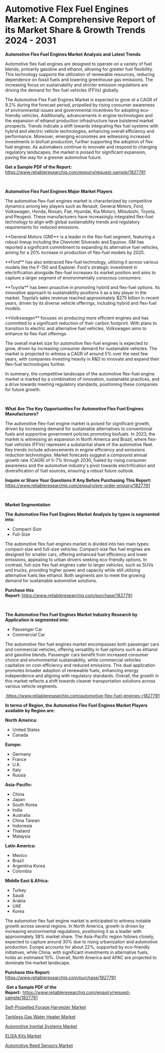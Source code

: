 <p><h1>Automotive Flex Fuel Engines Market: A Comprehensive Report of its Market Share & Growth Trends 2024 - 2031</h1></p><p><strong>Automotive Flex Fuel Engines Market Analysis and Latest Trends</strong></p>
<p><p>Automotive flex fuel engines are designed to operate on a variety of fuel blends, primarily gasoline and ethanol, allowing for greater fuel flexibility. This technology supports the utilization of renewable resources, reducing dependence on fossil fuels and lowering greenhouse gas emissions. The increasing focus on sustainability and stricter emission regulations are driving the demand for flex fuel vehicles (FFVs) globally.</p><p>The Automotive Flex Fuel Engines Market is expected to grow at a CAGR of 9.2% during the forecast period, propelled by rising consumer awareness of environmental issues and governmental incentives for adopting eco-friendly vehicles. Additionally, advancements in engine technologies and the expansion of ethanol production infrastructure have bolstered market prospects. Trends indicate a shift towards integrating flex fuel systems with hybrid and electric vehicle technologies, enhancing overall efficiency and performance. Moreover, emerging economies are witnessing increased investments in biofuel production, further supporting the adoption of flex fuel engines. As automakers continue to innovate and respond to changing regulatory landscapes, the market is poised for significant expansion, paving the way for a greener automotive future.</p></p>
<p><strong>Get a Sample PDF of the Report:&nbsp;</strong> <a href="https://www.reliableresearchiq.com/enquiry/request-sample/1827791?utm_campaign=99&utm_medium=2&utm_source=Github&utm_content=ia&utm_term=04112024&utm_id=automotive-flex-fuel-engines">https://www.reliableresearchiq.com/enquiry/request-sample/1827791</a></p>
<p>&nbsp;</p>
<p><strong>Automotive Flex Fuel Engines Major Market Players</strong></p>
<p><p>The automotive flex-fuel engines market is characterized by competitive dynamics among key players such as Renault, General Motors, Ford, Volkswagen, Honda, Nissan, Fiat, Hyundai, Kia Motors, Mitsubishi, Toyota, and Peugeot. These manufacturers have increasingly integrated flex-fuel technology to align with global sustainability trends and regulatory requirements for reduced emissions.</p><p>**General Motors (GM)** is a leader in the flex-fuel segment, featuring a robust lineup including the Chevrolet Silverado and Equinox. GM has reported a significant commitment to expanding its alternative fuel vehicles, aiming for a 20% increase in production of flex-fuel models by 2025.</p><p>**Ford** has also embraced flex-fuel technology, utilizing it across various models like the F-150 and Explorer. Ford's strategic investment in electrification alongside flex-fuel increases its market position and aims to capture a larger segment of environmentally conscious consumers.</p><p>**Toyota** has been proactive in promoting hybrid and flex-fuel options. Its innovative approach to sustainability positions it as a key player in the market. Toyota’s sales revenue reached approximately $275 billion in recent years, driven by its diverse vehicle offerings, including hybrid and flex-fuel models.</p><p>**Volkswagen** focuses on producing more efficient engines and has committed to a significant reduction of their carbon footprint. With plans to transition to electric and alternative fuel vehicles, Volkswagen aims to enhance its flex-fuel offerings.</p><p>The overall market size for automotive flex-fuel engines is expected to grow, driven by increasing consumer demand for sustainable vehicles. The market is projected to witness a CAGR of around 5% over the next few years, with companies investing heavily in R&D to innovate and expand their flex-fuel technologies further. </p><p>In summary, the competitive landscape of the automotive flex-fuel engine market is marked by a combination of innovation, sustainable practices, and a drive towards meeting regulatory standards, positioning these companies for future growth.</p></p>
<p>&nbsp;</p>
<p><strong>What Are The Key Opportunities For Automotive Flex Fuel Engines Manufacturers?</strong></p>
<p><p>The automotive flex-fuel engine market is poised for significant growth, driven by increasing demand for sustainable alternatives to conventional fuels and supportive government policies promoting biofuels. In 2023, the market is witnessing an expansion in North America and Brazil, where flex-fuel vehicles (FFVs) represent a substantial share of the automotive fleet. Key trends include advancements in engine efficiency and emissions reduction technologies. Market forecasts suggest a compound annual growth rate (CAGR) of 5-7% through 2030, fueled by rising consumer awareness and the automotive industry's pivot towards electrification and diversification of fuel sources, ensuring a robust future outlook.</p></p>
<p><strong>Inquire or Share Your Questions If Any Before Purchasing This Report:</strong> <a href="https://www.reliableresearchiq.com/enquiry/pre-order-enquiry/1827791?utm_campaign=99&utm_medium=2&utm_source=Github&utm_content=ia&utm_term=04112024&utm_id=automotive-flex-fuel-engines">https://www.reliableresearchiq.com/enquiry/pre-order-enquiry/1827791</a></p>
<p>&nbsp;</p>
<p><strong>Market Segmentation</strong></p>
<p><strong>The Automotive Flex Fuel Engines Market Analysis by types is segmented into:</strong></p>
<p><ul><li>Compact-Size</li><li>Full-Size</li></ul></p>
<p><p>The automotive flex fuel engines market is divided into two main types: compact-size and full-size vehicles. Compact-size flex fuel engines are designed for smaller cars, offering enhanced fuel efficiency and lower emissions, appealing to urban drivers seeking eco-friendly options. In contrast, full-size flex fuel engines cater to larger vehicles, such as SUVs and trucks, providing higher power and capacity while still utilizing alternative fuels like ethanol. Both segments aim to meet the growing demand for sustainable automotive solutions.</p></p>
<p><strong>Purchase this Report:&nbsp;</strong><a href="https://www.reliableresearchiq.com/purchase/1827791?utm_campaign=99&utm_medium=2&utm_source=Github&utm_content=ia&utm_term=04112024&utm_id=automotive-flex-fuel-engines">https://www.reliableresearchiq.com/purchase/1827791</a></p>
<p>&nbsp;</p>
<p><strong>The Automotive Flex Fuel Engines Market Industry Research by Application is segmented into:</strong></p>
<p><ul><li>Passenger Car</li><li>Commercial Car</li></ul></p>
<p><p>The automotive flex fuel engines market encompasses both passenger cars and commercial vehicles, offering versatility in fuel options such as ethanol and gasoline blends. Passenger cars benefit from increased consumer choice and environmental sustainability, while commercial vehicles capitalize on cost-efficiency and reduced emissions. This dual application promotes broader adoption of renewable fuels, enhancing energy independence and aligning with regulatory standards. Overall, the growth in this market reflects a shift towards cleaner transportation solutions across various vehicle segments.</p></p>
<p><a href="https://www.reliableresearchiq.com/automotive-flex-fuel-engines-r1827791?utm_campaign=99&utm_medium=2&utm_source=Github&utm_content=ia&utm_term=04112024&utm_id=automotive-flex-fuel-engines">&nbsp;https://www.reliableresearchiq.com/automotive-flex-fuel-engines-r1827791</a></p>
<p><strong>In terms of Region, the Automotive Flex Fuel Engines Market Players available by Region are:</strong></p>
<p>
    <p> <strong> North America: </strong>
        <ul>
            <li>United States</li>
            <li>Canada</li>
        </ul>
        </p> 
    <p> <strong> Europe: </strong>
        <ul>
            <li>Germany</li>
            <li>France</li>
            <li>U.K.</li>
            <li>Italy</li>
            <li>Russia</li>
        </ul>
        </p> 
    <p> <strong> Asia-Pacific: </strong>
        <ul>
            <li>China</li>
            <li>Japan</li>
            <li>South Korea</li>
            <li>India</li>
            <li>Australia</li>
            <li>China Taiwan</li>
            <li>Indonesia</li>
            <li>Thailand</li>
            <li>Malaysia</li>
        </ul>
        </p> 
    <p> <strong> Latin America: </strong>
        <ul>
            <li>Mexico</li>
            <li>Brazil</li>
            <li>Argentina Korea</li>
            <li>Colombia</li>
        </ul>
        </p> 
    <p> <strong> Middle East & Africa: </strong>
        <ul>
            <li>Turkey</li>
            <li>Saudi</li>
            <li>Arabia</li>
            <li>UAE</li>
            <li>Korea</li>
        </ul>
    </p>
    </p>
<p><p>The automotive flex fuel engine market is anticipated to witness notable growth across several regions. In North America, growth is driven by increasing environmental regulations, positioning it as a leader with approximately 38% market share. The Asia-Pacific region follows closely, expected to capture around 30% due to rising urbanization and automotive production. Europe accounts for about 22%, supported by eco-friendly initiatives, while China, with significant investments in alternative fuels, holds an estimated 10%. Overall, North America and APAC are projected to dominate the market landscape.</p></p>
<p><strong>Purchase this Report: </strong><a href="https://www.reliableresearchiq.com/purchase/1827791?utm_campaign=99&utm_medium=2&utm_source=Github&utm_content=ia&utm_term=04112024&utm_id=automotive-flex-fuel-engines">https://www.reliableresearchiq.com/purchase/1827791</a></p>
<p>&nbsp;<strong>Get a Sample PDF of the Report:&nbsp;&nbsp;</strong><a href="https://www.reliableresearchiq.com/enquiry/request-sample/1827791?utm_campaign=99&utm_medium=2&utm_source=Github&utm_content=ia&utm_term=04112024&utm_id=automotive-flex-fuel-engines">https://www.reliableresearchiq.com/enquiry/request-sample/1827791</a></p>
<p><strong></strong></p>
<p><p><a href="https://www.linkedin.com/pulse/self-propelled-forage-harvester-revenue-growth-report-2024-hwxef?utm_campaign=99&utm_medium=2&utm_source=Github&utm_content=ia&utm_term=04112024&utm_id=automotive-flex-fuel-engines">Self-Propelled Forage Harvester Market</a></p><p><a href="https://www.linkedin.com/pulse/global-tankless-gas-water-heater-market-forecast-2024-2031-j5z1f?utm_campaign=99&utm_medium=2&utm_source=Github&utm_content=ia&utm_term=04112024&utm_id=automotive-flex-fuel-engines">Tankless Gas Water Heater Market</a></p><p><a href="https://github.com/anidillnagatat/Market-Research-Report-List-1/blob/main/automotive-inertial-systems-market.md?utm_campaign=99&utm_medium=2&utm_source=Github&utm_content=ia&utm_term=04112024&utm_id=automotive-flex-fuel-engines">Automotive Inertial Systems Market</a></p><p><a href="https://issuu.com/reportprime-2/docs/elisa-kits-market-size-2030.pptx_6a51f7f99ea481?utm_campaign=99&utm_medium=2&utm_source=Github&utm_content=ia&utm_term=04112024&utm_id=automotive-flex-fuel-engines">ELISA Kits Market</a></p><p><a href="https://github.com/danyelltzmol/Market-Research-Report-List-1/blob/main/automotive-reed-sensors-market.md?utm_campaign=99&utm_medium=2&utm_source=Github&utm_content=ia&utm_term=04112024&utm_id=automotive-flex-fuel-engines">Automotive Reed Sensors Market</a></p></p>